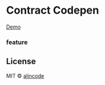 # Contract Codepen

[Demo](https://alincode.github.io/contracts-view/)

### feature


## License
MIT © [alincode](https://github.com/alincode/solcjs-lightweight)